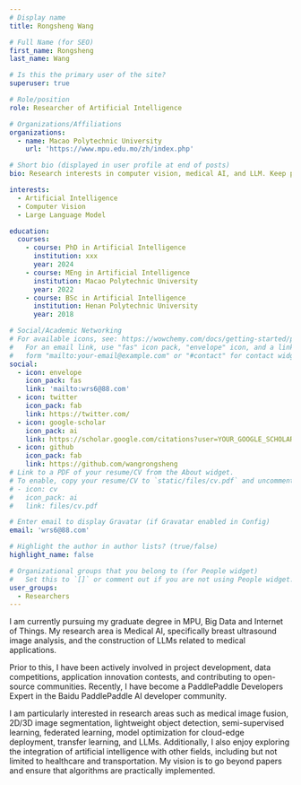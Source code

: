 ```yaml
---
# Display name
title: Rongsheng Wang

# Full Name (for SEO)
first_name: Rongsheng
last_name: Wang

# Is this the primary user of the site?
superuser: true

# Role/position
role: Researcher of Artificial Intelligence

# Organizations/Affiliations
organizations:
  - name: Macao Polytechnic University
    url: 'https://www.mpu.edu.mo/zh/index.php'

# Short bio (displayed in user profile at end of posts)
bio: Research interests in computer vision, medical AI, and LLM. Keep passion for all research.

interests:
  - Artificial Intelligence
  - Computer Vision
  - Large Language Model

education:
  courses:
    - course: PhD in Artificial Intelligence
      institution: xxx
      year: 2024
    - course: MEng in Artificial Intelligence
      institution: Macao Polytechnic University
      year: 2022
    - course: BSc in Artificial Intelligence
      institution: Henan Polytechnic University
      year: 2018

# Social/Academic Networking
# For available icons, see: https://wowchemy.com/docs/getting-started/page-builder/#icons
#   For an email link, use "fas" icon pack, "envelope" icon, and a link in the
#   form "mailto:your-email@example.com" or "#contact" for contact widget.
social:
  - icon: envelope
    icon_pack: fas
    link: 'mailto:wrs6@88.com'
  - icon: twitter
    icon_pack: fab
    link: https://twitter.com/
  - icon: google-scholar
    icon_pack: ai
    link: https://scholar.google.com/citations?user=YOUR_GOOGLE_SCHOLAR_ID&user=SSaBaioAAAAJ
  - icon: github
    icon_pack: fab
    link: https://github.com/wangrongsheng
# Link to a PDF of your resume/CV from the About widget.
# To enable, copy your resume/CV to `static/files/cv.pdf` and uncomment the lines below.
# - icon: cv
#   icon_pack: ai
#   link: files/cv.pdf

# Enter email to display Gravatar (if Gravatar enabled in Config)
email: 'wrs6@88.com'

# Highlight the author in author lists? (true/false)
highlight_name: false

# Organizational groups that you belong to (for People widget)
#   Set this to `[]` or comment out if you are not using People widget.
user_groups:
  - Researchers
---
```


I am currently pursuing my graduate degree in MPU, Big Data and Internet of Things. My research area is Medical AI, specifically breast ultrasound image analysis, and the construction of LLMs related to medical applications.

Prior to this, I have been actively involved in project development, data competitions, application innovation contests, and contributing to open-source communities. Recently, I have become a PaddlePaddle Developers Expert in the Baidu PaddlePaddle AI developer community.

I am particularly interested in research areas such as medical image fusion, 2D/3D image segmentation, lightweight object detection, semi-supervised learning, federated learning, model optimization for cloud-edge deployment, transfer learning, and LLMs. Additionally, I also enjoy exploring the integration of artificial intelligence with other fields, including but not limited to healthcare and transportation. My vision is to go beyond papers and ensure that algorithms are practically implemented.
